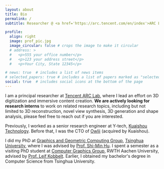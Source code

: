 ```yaml
---
layout: about
title: Bio
permalink: /
subtitle: Researcher @ <a href='https://arc.tencent.com/en/index'>ARC Lab, Tencent PCG</a>

profile:
  align: right
  image: prof_pic.jpg
  image_circular: false # crops the image to make it circular
  # address: >
  #   <p>555 your office number</p>
  #   <p>123 your address street</p>
  #   <p>Your City, State 12345</p>

# news: true  # includes a list of news items
# selected_papers: true # includes a list of papers marked as "selected={true}"
social: true  # includes social icons at the bottom of the page
---
```


<!-- Write your biography here. Tell the world about yourself. Link to your favorite [subreddit](http://reddit.com). You can put a picture in, too. The code is already in, just name your picture `prof_pic.jpg` and put it in the `img/` folder. -->
I am a principal researcher at [Tencent ARC Lab](https://arc.tencent.com/en/index), where I lead an effort on 3D digitization and immersive content creation. **We are actively looking for research interns** to work on related research topics, including but not limited to 3D reconstruction, novel view synthesis, 3D generation and shape analysis, please feel free to reach out if you are interested.

Previously, I worked as a senior research engineer at Y-tech, [Kuaishou Technology](https://www.kuaishou.com/en). Before that, I was the CTO of [Owlii](https://pitchbook.com/profiles/company/171393-49) (acquired by Kuaishou).

I did my PhD at [Graphics and Geometric Computing Group](https://cg.cs.tsinghua.edu.cn/), [Tsinghua University](https://www.tsinghua.edu.cn/en/), where I was advised by [Prof. Shi-Min Hu](https://cg.cs.tsinghua.edu.cn/shimin.htm). I spent a semester as a visiting PhD student at [Computer Graphics Group](https://www.graphics.rwth-aachen.de/), RWTH Aachen University, advised by [Prof. Leif Kobbelt](https://www.graphics.rwth-aachen.de/person/3/). Earlier, I obtained my bachelor's degree in Computer Science from Tsinghua University.

<!-- Put your address / P.O. box / other info right below your picture. You can also disable any these elements by editing `profile` property of the YAML header of your `_pages/about.md`. Edit `_bibliography/papers.bib` and Jekyll will render your [publications page](/al-folio/publications/) automatically. -->

<!-- Link to your social media connections, too. This theme is set up to use [Font Awesome icons](http://fortawesome.github.io/Font-Awesome/) and [Academicons](https://jpswalsh.github.io/academicons/), like the ones below. Add your Facebook, Twitter, LinkedIn, Google Scholar, or just disable all of them. -->

